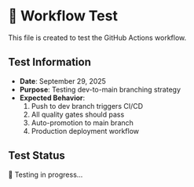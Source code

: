 # 🧪 Workflow Test

This file is created to test the GitHub Actions workflow.

## Test Information

- **Date**: September 29, 2025
- **Purpose**: Testing dev-to-main branching strategy
- **Expected Behavior**:
  1. Push to dev branch triggers CI/CD
  2. All quality gates should pass
  3. Auto-promotion to main branch
  4. Production deployment workflow

## Test Status

🧪 Testing in progress...
